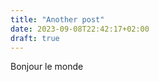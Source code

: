 ```yaml
---
title: "Another post"
date: 2023-09-08T22:42:17+02:00
draft: true
---
```


Bonjour le monde
<!--stackedit_data:
eyJoaXN0b3J5IjpbNjQ4MzI3OTE2XX0=
-->